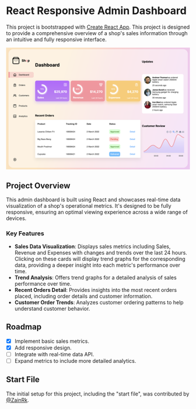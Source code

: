 # React Responsive Admin Dashboard

This project is bootstrapped with [Create React App](https://github.com/facebook/create-react-app). This project is designed to provide a comprehensive overview of a shop's sales information through an intuitive and fully responsive interface.

![dashboard view](./dashboard.png "dashboard view")

## Project Overview

This admin dashboard is built using React and showcases real-time data visualization of a shop's operational metrics. It's designed to be fully responsive, ensuring an optimal viewing experience across a wide range of devices.

### Key Features

- **Sales Data Visualization**: Displays sales metrics including Sales, Revenue and Expenses with changes and trends over the last 24 hours. Clicking on these cards will display trend graphs for the corresponding data, providing a deeper insight into each metric's performance over time.
- **Trend Analysis**: Offers trend graphs for a detailed analysis of sales performance over time.
- **Recent Orders Detail**: Provides insights into the most recent orders placed, including order details and customer information.
- **Customer Order Trends**: Analyzes customer ordering patterns to help understand customer behavior.

## Roadmap

- [x] Implement basic sales metrics.
- [x] Add responsive design.
- [ ] Integrate with real-time data API.
- [ ] Expand metrics to include more detailed analytics.

## Start File

The initial setup for this project, including the "start file", was contributed by [@ZainRk](https://github.com/ZainRk/Dashboard-starter).


